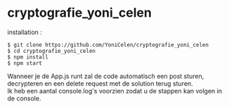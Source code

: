 # cryptografie_yoni_celen

installation :

```
$ git clone https://github.com/YoniCelen/cryptografie_yoni_celen
$ cd cryptografie_yoni_celen
$ npm install
$ npm start
```

Wanneer je de App.js runt zal de code automatisch een post sturen, decrypteren en een delete request met de solution terug sturen.\
Ik heb een aantal console.log's voorzien zodat u de stappen kan volgen in de console.
